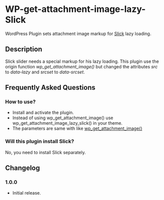 # WP-get-attachment-image-lazy-Slick #

WordPress Plugin sets attachment image markup for [Slick](http://kenwheeler.github.io/slick/) lazy loading.

## Description
Slick slider needs a special markup for his lazy loading. This plugin use the origin function *wp_get_attachment_image()* but changed the attributes *src* to *data-lazy* and *srcset* to *data-srcset*.

## Frequently Asked Questions 
### How to use?

* Install and activate the plugin.
* Instead of using wp_get_attachment_image() use wp_get_attachment_image_lazy_slick() in your theme.
* The parameters are same with like [wp_get_attachment_image()](https://developer.wordpress.org/reference/functions/wp_get_attachment_image/#parameters)

### Will this plugin install Slick?
No, you need to install Slick separately.

## Changelog
### 1.0.0
* Initial release.
